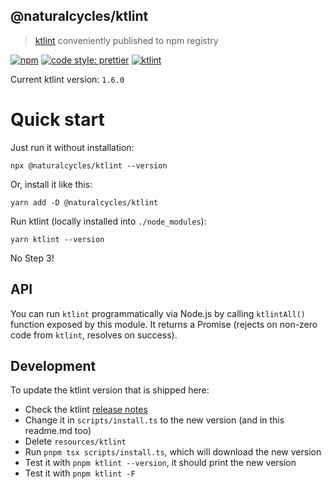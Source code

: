 ## @naturalcycles/ktlint

> [ktlint](https://github.com/pinterest/ktlint) conveniently published to npm registry

[![npm](https://img.shields.io/npm/v/@naturalcycles/ktlint/latest.svg)](https://www.npmjs.com/package/@naturalcycles/ktlint)
[![code style: prettier](https://img.shields.io/badge/code_style-prettier-ff69b4.svg?style=flat-square)](https://github.com/prettier/prettier)
[![ktlint](https://img.shields.io/badge/code%20style-%E2%9D%A4-FF4081.svg)](https://ktlint.github.io/)

Current ktlint version: `1.6.0`

# Quick start

Just run it without installation:

```shell
npx @naturalcycles/ktlint --version
```

Or, install it like this:

```shell
yarn add -D @naturalcycles/ktlint
```

Run ktlint (locally installed into `./node_modules`):

```shell
yarn ktlint --version
```

No Step 3!

## API

You can run `ktlint` programmatically via Node.js by calling `ktlintAll()` function exposed by this
module. It returns a Promise (rejects on non-zero code from `ktlint`, resolves on success).

## Development

To update the ktlint version that is shipped here:

- Check the ktlint [release notes](https://github.com/pinterest/ktlint/releases)
- Change it in `scripts/install.ts` to the new version (and in this readme.md too)
- Delete `resources/ktlint`
- Run `pnpm tsx scripts/install.ts`, which will download the new version
- Test it with `pnpm ktlint --version`, it should print the new version
- Test it with `pnpm ktlint -F`
